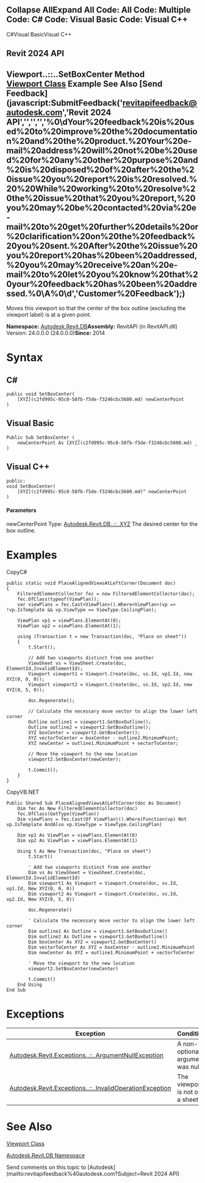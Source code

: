 ﻿

Collapse AllExpand All Code: All Code: Multiple Code: C# Code: Visual Basic Code: Visual C++   
---  
  
C#Visual BasicVisual C++

Revit 2024 API  
---  
Viewport..::..SetBoxCenter Method   
[Viewport Class](5991dc40-234a-4835-cc06-07524d2e61a4.md) Example See Also [Send Feedback](javascript:SubmitFeedback\('revitapifeedback@autodesk.com','Revit 2024 API','','','','%0\\dYour%20feedback%20is%20used%20to%20improve%20the%20documentation%20and%20the%20product.%20Your%20e-mail%20address%20will%20not%20be%20used%20for%20any%20other%20purpose%20and%20is%20disposed%20of%20after%20the%20issue%20you%20report%20is%20resolved.%20%20While%20working%20to%20resolve%20the%20issue%20that%20you%20report,%20you%20may%20be%20contacted%20via%20e-mail%20to%20get%20further%20details%20or%20clarification%20on%20the%20feedback%20you%20sent.%20After%20the%20issue%20you%20report%20has%20been%20addressed,%20you%20may%20receive%20an%20e-mail%20to%20let%20you%20know%20that%20your%20feedback%20has%20been%20addressed.%0\\A%0\\d','Customer%20Feedback'\);)  
---  
  
Moves this viewport so that the center of the box outline (excluding the viewport label) is at a given point. 

**Namespace:** [Autodesk.Revit.DB](87546ba7-461b-c646-cbb1-2cb8f5bff8b2.md)**Assembly:** RevitAPI (in RevitAPI.dll) Version: 24.0.0.0 (24.0.0.0)**Since:** 2014 

# Syntax

C#  
---  
      
    
    public void SetBoxCenter(
    	[XYZ](c2fd995c-95c0-58fb-f5de-f3246cbc5600.md) newCenterPoint
    )  
  
Visual Basic  
---  
      
    
    Public Sub SetBoxCenter ( _
    	newCenterPoint As [XYZ](c2fd995c-95c0-58fb-f5de-f3246cbc5600.md) _
    )  
  
Visual C++  
---  
      
    
    public:
    void SetBoxCenter(
    	[XYZ](c2fd995c-95c0-58fb-f5de-f3246cbc5600.md)^ newCenterPoint
    )  
  
#### Parameters

newCenterPoint
    Type: [Autodesk.Revit.DB..::..XYZ](c2fd995c-95c0-58fb-f5de-f3246cbc5600.md) The desired center for the box outline. 

# Examples

CopyC#
    
    
    public static void PlaceAlignedViewsAtLeftCorner(Document doc)
    {
        FilteredElementCollector fec = new FilteredElementCollector(doc);
        fec.OfClass(typeof(ViewPlan));
        var viewPlans = fec.Cast<ViewPlan>().Where<ViewPlan>(vp => !vp.IsTemplate && vp.ViewType == ViewType.CeilingPlan);
    
        ViewPlan vp1 = viewPlans.ElementAt(0);
        ViewPlan vp2 = viewPlans.ElementAt(1);
    
        using (Transaction t = new Transaction(doc, "Place on sheet"))
        {
            t.Start();
    
            // Add two viewports distinct from one another
            ViewSheet vs = ViewSheet.Create(doc, ElementId.InvalidElementId);
            Viewport viewport1 = Viewport.Create(doc, vs.Id, vp1.Id, new XYZ(0, 0, 0));
            Viewport viewport2 = Viewport.Create(doc, vs.Id, vp2.Id, new XYZ(0, 5, 0));
    
            doc.Regenerate();
    
            // Calculate the necessary move vector to align the lower left corner
            Outline outline1 = viewport1.GetBoxOutline();
            Outline outline2 = viewport2.GetBoxOutline();
            XYZ boxCenter = viewport2.GetBoxCenter();
            XYZ vectorToCenter = boxCenter - outline2.MinimumPoint;
            XYZ newCenter = outline1.MinimumPoint + vectorToCenter;
    
            // Move the viewport to the new location
            viewport2.SetBoxCenter(newCenter);
    
            t.Commit();
        }
    }

CopyVB.NET
    
    
    Public Shared Sub PlaceAlignedViewsAtLeftCorner(doc As Document)
        Dim fec As New FilteredElementCollector(doc)
        fec.OfClass(GetType(ViewPlan))
        Dim viewPlans = fec.Cast(Of ViewPlan)().Where(Function(vp) Not vp.IsTemplate AndAlso vp.ViewType = ViewType.CeilingPlan)
    
        Dim vp1 As ViewPlan = viewPlans.ElementAt(0)
        Dim vp2 As ViewPlan = viewPlans.ElementAt(1)
    
        Using t As New Transaction(doc, "Place on sheet")
            t.Start()
    
            ' Add two viewports distinct from one another
            Dim vs As ViewSheet = ViewSheet.Create(doc, ElementId.InvalidElementId)
            Dim viewport1 As Viewport = Viewport.Create(doc, vs.Id, vp1.Id, New XYZ(0, 0, 0))
            Dim viewport2 As Viewport = Viewport.Create(doc, vs.Id, vp2.Id, New XYZ(0, 5, 0))
    
            doc.Regenerate()
    
            ' Calculate the necessary move vector to align the lower left corner
            Dim outline1 As Outline = viewport1.GetBoxOutline()
            Dim outline2 As Outline = viewport2.GetBoxOutline()
            Dim boxCenter As XYZ = viewport2.GetBoxCenter()
            Dim vectorToCenter As XYZ = boxCenter - outline2.MinimumPoint
            Dim newCenter As XYZ = outline1.MinimumPoint + vectorToCenter
    
            ' Move the viewport to the new location
            viewport2.SetBoxCenter(newCenter)
    
            t.Commit()
        End Using
    End Sub

# Exceptions

| Exception | Condition |
| --- | --- |
| [Autodesk.Revit.Exceptions..::..ArgumentNullException](631e1424-60f4-929b-4e52-dda9dcd26316.md) | A non-optional argument was null |
| [Autodesk.Revit.Exceptions..::..InvalidOperationException](9e715f03-3884-e539-4dd6-8d7545733adc.md) | The viewport is not on a sheet. |
  
# See Also

[Viewport Class](5991dc40-234a-4835-cc06-07524d2e61a4.md)

[Autodesk.Revit.DB Namespace](87546ba7-461b-c646-cbb1-2cb8f5bff8b2.md)

Send comments on this topic to [Autodesk](mailto:revitapifeedback%40autodesk.com?Subject=Revit 2024 API)
